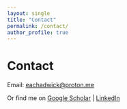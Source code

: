 ```yaml
---
layout: single
title: "Contact"
permalink: /contact/
author_profile: true
---
```


# Contact

Email: [eachadwick@proton.me](mailto:eachadwick@proton.me)

Or find me on [Google Scholar](https://scholar.google.com/citations?user=iBAqwZoAAAAJ&hl=en) | [LinkedIn]([#](https://www.linkedin.com/in/eric-chadwick/))
